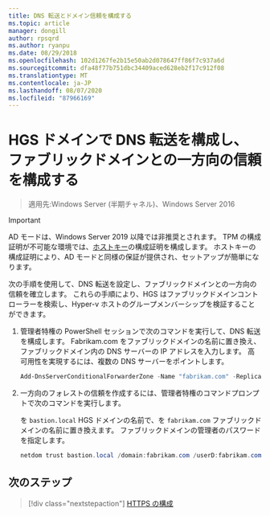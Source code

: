 ```yaml
---
title: DNS 転送とドメイン信頼を構成する
ms.topic: article
manager: dongill
author: rpsqrd
ms.author: ryanpu
ms.date: 08/29/2018
ms.openlocfilehash: 102d1267fe2b15e50ab2d078647ff86f7c937a6d
ms.sourcegitcommit: dfa48f77b751dbc34409aced628eb2f17c912f08
ms.translationtype: MT
ms.contentlocale: ja-JP
ms.lasthandoff: 08/07/2020
ms.locfileid: "87966169"
---
```

# <a name="configure-dns-forwarding-in-the-hgs-domain-and-a-one-way-trust-with-the-fabric-domain"></a>HGS ドメインで DNS 転送を構成し、ファブリックドメインとの一方向の信頼を構成する

>適用先:Windows Server (半期チャネル)、Windows Server 2016

>[!IMPORTANT]
>AD モードは、Windows Server 2019 以降では非推奨とされます。 TPM の構成証明が不可能な環境では、[ホストキー](guarded-fabric-initialize-hgs-key-mode.md)の構成証明を構成します。 ホストキーの構成証明により、AD モードと同様の保証が提供され、セットアップが簡単になります。

次の手順を使用して、DNS 転送を設定し、ファブリックドメインとの一方向の信頼を確立します。 これらの手順により、HGS はファブリックドメインコントローラーを検索し、Hyper-v ホストのグループメンバーシップを検証することができます。

1.  管理者特権の PowerShell セッションで次のコマンドを実行して、DNS 転送を構成します。 Fabrikam.com をファブリックドメインの名前に置き換え、ファブリックドメイン内の DNS サーバーの IP アドレスを入力します。 高可用性を実現するには、複数の DNS サーバーをポイントします。

    ```powershell
    Add-DnsServerConditionalForwarderZone -Name "fabrikam.com" -ReplicationScope "Forest" -MasterServers <DNSserverAddress1>, <DNSserverAddress2>
    ```

2.  一方向のフォレストの信頼を作成するには、管理者特権のコマンドプロンプトで次のコマンドを実行します。

    を `bastion.local` HGS ドメインの名前で、を `fabrikam.com` ファブリックドメインの名前に置き換えます。 ファブリックドメインの管理者のパスワードを指定します。

    ```powershell
    netdom trust bastion.local /domain:fabrikam.com /userD:fabrikam.com\Administrator /passwordD:<password> /add
    ```

## <a name="next-step"></a>次のステップ

> [!div class="nextstepaction"]
> [HTTPS の構成](guarded-fabric-configure-hgs-https.md)
